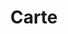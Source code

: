 ---
layout: default
title: "Carte"
permalink: /voyages/
pagination:
    enabled: true
    category: voyages
---